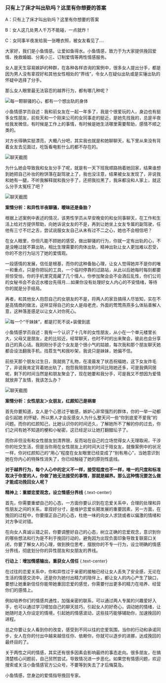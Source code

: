### 只有上了床才叫出轨吗？这里有你想要的答案

A：只有上了床才叫出轨吗？这里有你想要的答案

B：女人这几处男人千万不能碰，一点就炸！

C：女同事半夜发给我一张睡衣照，被女友看见了....

大家好，我们是小鱼情感。让爱如鱼得水。小鱼情感，致力于为大家提供挽回爱情、挽救婚姻、分离小三、订制爱情等两性情感服务。

女人是天生容易嫉妒的种群，在各种各样咨询的案例中，很多女人提出分手，都是因为男人没有拿捏好和其他女性相处的“界线”，令女人在疑似出轨或是实锤出轨的怀疑中选择了分手。

那么女人眼里最无法容忍的越界行为，都有哪几种呢？

![每一颗聊骚的心，都有一个想出轨的身体](/im/images/articles/a4/a4_2/image1.png "每一颗聊骚的心，都有一个想出轨的身体")

小鱼情感学员自述：我和前女友在一起一年多了，我是个很爱玩的人，身边也有挺多女性朋友，前些天和一个刚来公司的女同事走的挺近，是她先找我的，总是半夜给我发微信，有时候是工作上的事情，有时候是她生活哪里需要帮助，感情不顺之类的。

对方长得确实挺漂亮，大概八分吧，其实我也就是和她聊聊天，私下里从来没有背着女友去见面过，吃饭看电影什么的都不存在的。

![聊天截图](/im/images/articles/a4/a4_2/image2.jpeg "聊天截图")

为什么她会导致我和女友分手了呢，就是有一天下班我顺路捎着她回家，结果谁想到她把自己补妆的粉饼落在副驾驶上了，我也没注意，结果被女友发现了，非说我和她有一腿，不听我解释就和我分手了，还把我拉黑了，我床都没和人家上，就这么分手太冤枉了吧？

![聊天截图](/im/images/articles/a4/a4_2/image3.jpeg "聊天截图")

**案情分析：和异性半夜聊骚，暧昧还是备胎？**

根据上述案例中表述的情况，该男性学员从早安晚安的和女同事聊天，在工作和生活上给对方提供帮助，向她诉说女友的不是，再到让她坐上女友专属的副驾驶，任他有三寸不烂之舌，尝试说服女友自己从未有过不二之心，她也不会相信吧？

在女人眼里，你但凡能不顾她的感受，做出聊骚的行为，你就一定有出轨的心，不是没睡过就不算出轨，相比生理需要的肉体出轨，精神出轨让女人更加难以忍受，你的不忠行为玷污了她的爱情观。

一段感情的发展，信任是根基，而你的这种备胎心理，让女人觉得她并不是你的唯一和重点，只是你把玩的工具，一个临时停靠的过路站，从此以后她每时每刻都要担惊受怕，你的手机里究竟藏了几个情人，你参加聚会会不会酒后乱性，你们公司的女秘书会不会近水楼台先得月....如果你没有处理好女人内心的不安情绪，等待你的就是分手结局。

再者，和其他女人抱怨自己的女朋友的不是，将两人的家丑搞得人尽皆知，实在不是高情商的做法，这样显得自己的女人是母老虎，外面的莺莺燕燕多么体贴善解人意，这种落差感足以让女人对你死心。

![每一个“干妹妹”，都是打死不说+装傻到底](/im/images/articles/a4/a4_2/image4.png "每一个“干妹妹”，都是打死不说+装傻到底")

小鱼情感学员自述：我有一个认识了十几年的女性朋友，从小在一个单元楼里长大，父母又是朋友，走的比较近，经常聊天，也时不时的出来聚会，彼此也会分享自己的真心话。我刚刚分手这个女友是个很小气的姑娘，每次我和那个朋友聊天她都会设法翻我手机，找茬生气和我吵架，我说只是妹妹，她偏不信。

前些天那个朋友过生日，我就挑了礼物，在凌晨发了状态祝福她，这下女友炸毛了，非说我肯定背着她出轨了，抱怨我陪朋友的时间比陪她还多，可是我俩同居呢，剩下的时间当然是和朋友聚会了，现在她要和我分手，可是我又不想因为爱情就放弃了友情，我该怎么办？

![聊天截图](/im/images/articles/a4/a4_2/image5.jpeg "聊天截图")

**案情分析：女性朋友＞女朋友，红颜知己是祸害**

首先你要知道，女人是个心思过于敏感，嫉妒心非常强烈的群体，你的一举一动都会引起她
的怀疑，所以男人才会反感女人为什么整天问一些“你到底爱不爱我”的问题。而你的红颜知己，比她认识你的时间还久，了解她所不了解的你的过去，你们之间有她不知道的梗和小秘密，这已经足以让她打翻醋坛子了。

而你非但没有和女性朋友划清界限，反而站在自己的立场觉得女人无理取闹，干涉你的社交生活，但是当你用在女性朋友上的时间大过于陪女友，就像案例中的状况一样，你对红颜知己的“用心”程度在女友眼里已经变成了“别有用心”，当她意识到她在你内心的特殊性消失了，你已经触碰了她的原则性底线。

**对于越界行为，每个人心中的定义不一样，接受程度也不一样，唯一的尺度和标准取决于你爱的人，你做了她无法接受的事情，那就是越界。那么这种情况要怎么做才能成功挽回女人呢？**

**精神上：重塑恋爱观念，设立情感分界线** {.text-center}

首先，你需要重塑自己的心态，一方面你要认识到在恋爱关系中，合理的处理和异性朋友之间的关系，拿捏好分寸，是维护恋爱长期发展的重要因素，另一方面，在挽回的过程中，你要摆正自己的心态，杜绝一味的向女人求饶或者以偏激的情绪和对方争论对错。

在向女人真诚认错之前，你要调整好自己的心态，树立正确的恋爱观念，意识到你的哪些想法和行为是不利于挽回行动的，避免因为出现负面印象导致复联窗口关闭，你要了解女人的心理，做到换位思考，摆脱你的不专一行为，设立明确的情感分界线，彻底划分你的异性朋友和女朋友的界线。

**行动上：增加情感输出，重获女人信任** {.text-center}

在过往的恋爱关系中，你和异性过于亲密的接触已经让女人丢失了安全感，无论在生活的情感交流中，还是你为她付出精力的陪伴上，都让女人的内心产生了缺口，要想让她重新信任你能带她重回恋爱的感觉，你需要付出更多的精力在培养、经营你们的感情上。

例如培养你们的情感共通性，加强亲密的联系，可以通过两人专属的兴趣爱好入手，也可以通过学习增加自己的聊天技巧，引起女人的好奇心，调动她的情绪，让她随时走入你设定的情境，引起她的情感波动，这些技巧能够辅助你，加速挽回的进程。

总之你要让女人看到你的改变，感受到不同以往的恋爱氛围，当你的行动和承诺同步，女人在你的付出中越来越信任你、依赖你，你就可以逐步的进挪，达成挽回的最终目的了。

关于两性之间的情感，其实还有很多因素会影响最终的事态走向。很多朋友，在搞清楚核心问题前，自己贸然尝试，导致情况进一步恶化。如果您有情感问题，欢迎搜索或关注小鱼情感官方公众号，不要等到失去了才后悔莫及。

小鱼情感，您身边的爱情指导挽回专家。
